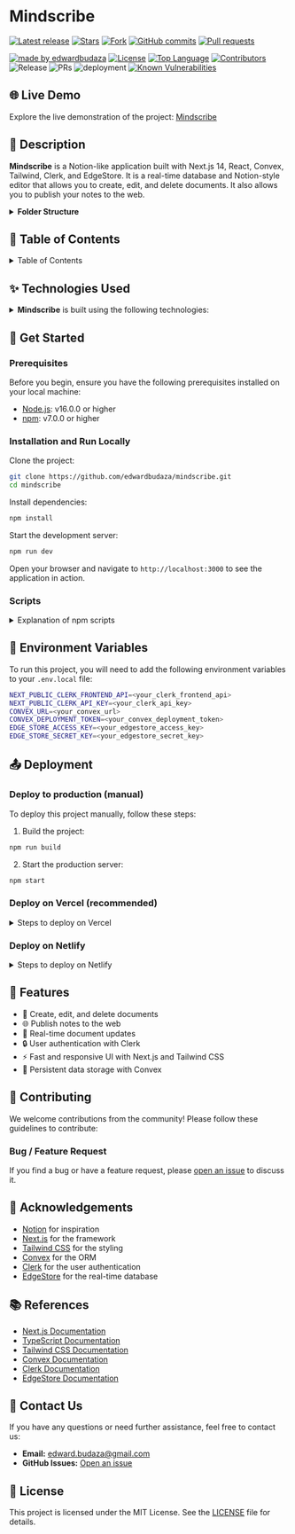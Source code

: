 # Mindscribe

<!-- GitHub badges -->

[![Latest release](https://img.shields.io/github/v/release/edwardbudaza/mindscribe?label=Latest%20release&style=social)](https://github.com/edwardbudaza/mindscribe/releases/tag/v0.1.0)
[![Stars](https://img.shields.io/github/stars/edwardbudaza/mindscribe?style=social)](https://github.com/edwardbudaza/mindscribe/stargazers)
[![Fork](https://img.shields.io/github/forks/edwardbudaza/mindscribe?style=social)](https://github.com/edwardbudaza/mindscribe/forks)
[![GitHub commits](https://img.shields.io/github/commit-activity/t/edwardbudaza/mindscribe?style=social&logo=github)](https://github.com/edwardbudaza/mindscribe/commits)
[![Pull requests](https://img.shields.io/github/issues-pr/edwardbudaza/mindscribe?style=social&logo=github)](https://github.com/edwardbudaza/mindscribe/pulls)

[![made by edwardbudaza](https://custom-icon-badges.demolab.com/badge/made%20by%20-edwardbudaza-556bf2?logo=github&logoColor=white&labelColor=101827)](https://github.com/edwardbudaza)
[![License](https://img.shields.io/github/license/edwardbudaza/mindscribe?color=dddddd&labelColor=000000)](https://github.com/edwardbudaza/mindscribe/blob/main/LICENSE)
[![Top Language](https://img.shields.io/github/languages/top/edwardbudaza/mindscribe?logo=github&logoColor=%23007ACC&label=TypeScript)](https://www.typescriptlang.org/)
[![Contributors](https://img.shields.io/github/contributors/edwardbudaza/mindscribe?style=flat&color=orange&label=Contributors)](https://github.com/edwardbudaza/mindscribe/graphs/contributors)
![Release](https://img.shields.io/github/release/edwardbudaza/mindscribe.svg)
![PRs](https://img.shields.io/badge/PRs-welcome-ff69b4.svg?style=shields)
![deployment](https://img.shields.io/github/deployments/edwardbudaza/mindscribe/Production?logo=vercel&label=Website)
[![Known Vulnerabilities](https://snyk.io/test/github/edwardbudaza/mindscribe/badge.svg)](https://snyk.io/test/github/edwardbudaza/mindscribe)

## 🌐 Live Demo

Explore the live demonstration of the project: [Mindscribe](https://mindscribe-prod.vercel.app/)

## 📝 Description

**Mindscribe** is a Notion-like application built with Next.js 14, React, Convex, Tailwind, Clerk, and EdgeStore. It is a real-time database and Notion-style editor that allows you to create, edit, and delete documents. It also allows you to publish your notes to the web.

<details><summary><b>Folder Structure</b></summary>

```bash
mindscribe/
├── app/
│   ├── (main)/
│   │   ├── (routes)/
│   │   └── documents/
│   │       ├── page.tsx
│   │       └── [documentId]/
│   │           └── page.tsx
│   ├── _components/
│   │   ├── banner.tsx
│   │   ├── document-list.tsx
│   │   ├── item.tsx
│   │   ├── menu.tsx
│   │   ├── navbar.tsx
│   │   ├── navigation.tsx
│   │   ├── publish.tsx
│   │   ├── title.tsx
│   │   ├── trash-box.tsx
│   │   └── user-item.tsx
│   └── layout.tsx
├── (marketing)/
│   ├── _components/
│   │   ├── footer.tsx
│   │   ├── heading.tsx
│   │   ├── heroes.tsx
│   │   ├── logo.tsx
│   │   └── navbar.tsx
│   ├── layout.tsx
│   └── page.tsx
├── (public)/
│   ├── (routes)/
│   │   └── preview/
│   │       └── [documentId]/
│   │           └── page.tsx
│   ├── layout.tsx
├── api/
│   └── edgestore/
│       └── [...edgestore]/
│           └── route.ts
├── favicon.ico
├── globals.css
├── error.tsx
├── not-found.tsx
├── layout.tsx
├── components/
│   ├── modals/
│   │   ├── confirm-modal.tsx
│   │   ├── cover-image-modal.tsx
│   │   └── settings-modal.tsx
│   ├── providers/
│   │   ├── convex-provider.tsx
│   │   ├── modal-provider.tsx
│   │   └── theme-provider.tsx
│   ├── cover.tsx
│   ├── editor.tsx
│   ├── icon-picker.tsx
│   ├── mode-toggle.tsx
│   ├── search-command.tsx
│   ├── single-image-dropzone.tsx
│   ├── spinner.tsx
│   ├── toolbar.tsx
│   └── ui/ (generated by shadcn-ui)
│       ├── alert-dialog.tsx
│       ├── avatar.tsx
│       ├── button.tsx
│       ├── command.tsx
│       ├── dialog.tsx
│       ├── dropdown-menu.tsx
│       ├── input.tsx
│       ├── label.tsx
│       ├── popover.tsx
│       └── skeleton.tsx
├── convex/
│   ├── generated/ (generated by convex)
│   ├── auth.config.js
│   ├── documents.ts
│   ├── schema.ts
│   └── tsconfig.json
├── hooks/
│   ├── use-cover-image.ts
│   ├── use-origin.ts
│   ├── use-scroll-top.ts
│   ├── use-search.ts
│   └── use-settings.ts
├── lib/
│   ├── edgestore.ts
│   └── utils.ts
├── public/
│   ├── documents-dark.png
│   ├── documents.png
│   ├── empty-dark.png
│	├── empty.png
│	├── error-dark.png
│	├── error.png
│	├── logo-dark.svg
│	├── logo.svg
│	├── next.svg
│	├── reading-dark.png
│   ├── reading.png
│   └── vercel.svg
├── .eslintrc.json
├── .gitignore
├── README.md
├── components.json
├── next.config.mjs
├── package.json
├── postcss.config.js
├── tailwind.config.ts
└── tsconfig.ts
```

</details>

## 📖 Table of Contents

<details><summary>Table of Contents</summary>

- [Live Demo](#-live-demo)
- [Description](#-description)
- [Technologies Used](#-technologies-used)
- [Get Started](#-get-started)
  - [Prerequisites](#-prerequisites)
  - [Installation and Run Locally](#-installation-and-run-locally)
  - [Scripts](#-scripts)
- [Environment Variables](#-environment-variables)
- [Deployment](#-deployment)
  - [Deploy to production (manual)](#-deploy-to-production-manual)
  - [Deploy on Vercel (recommended)](#-deploy-on-vercel-recommended)
  - [Deploy on Netlify](#-deploy-on-netlify)
- [Features](#-features)
- [Contributing](#-contributing)
  - [Bug / Feature Request](#-bug--feature-request)
- [Acknowledgements](#-acknowledgements)
- [References](#-references)
- [Contact Us](#-contact-us)
- [License](#-license)

</details>

## ✨ Technologies Used

<details><summary><b>Mindscribe</b> is built using the following technologies:</summary>

- [TypeScript](https://www.typescriptlang.org/): TypeScript is a typed superset of JavaScript that compiles to plain JavaScript.
- [Next.js](https://nextjs.org/): Next.js is a React framework for building server-side rendered and statically generated web applications.
- [Tailwind CSS](https://tailwindcss.com/): Tailwind CSS is a utility-first CSS framework for rapidly building custom user interfaces.
- [Convex](https://convex.dev/): Convex is a TypeScript-first ORM for Node.js and the browser.
- [Clerk](https://clerk.dev/): Clerk is a developer-first identity and user management service

.
- [EdgeStore](https://edgestore.dev/): EdgeStore is a real-time, serverless database for modern web applications.
- [Vercel](https://vercel.com/): Vercel is a cloud platform for static sites and serverless functions.

</details>

## 🚀 Get Started

### Prerequisites

Before you begin, ensure you have the following prerequisites installed on your local machine:

- [Node.js](https://nodejs.org/): v16.0.0 or higher
- [npm](https://www.npmjs.com/): v7.0.0 or higher

### Installation and Run Locally

Clone the project:

```bash
git clone https://github.com/edwardbudaza/mindscribe.git
cd mindscribe
```

Install dependencies:

```bash
npm install
```

Start the development server:

```bash
npm run dev
```

Open your browser and navigate to `http://localhost:3000` to see the application in action.

### Scripts

<details><summary>Explanation of npm scripts</summary>

```json
"scripts": {
    "dev": "next dev",
    "build": "next build",
    "start": "next start",
    "lint": "eslint . --ext .js,.jsx,.ts,.tsx",
    "format": "prettier --write .",
    "test": "jest"
}
```

- `dev`: Starts the development server.
- `build`: Creates an optimized production build.
- `start`: Starts the application in production mode.
- `lint`: Runs ESLint to find and fix problems in your code.
- `format`: Runs Prettier to format your code.
- `test`: Runs Jest to execute unit tests.

</details>

## 🔑 Environment Variables

To run this project, you will need to add the following environment variables to your `.env.local` file:

```bash
NEXT_PUBLIC_CLERK_FRONTEND_API=<your_clerk_frontend_api>
NEXT_PUBLIC_CLERK_API_KEY=<your_clerk_api_key>
CONVEX_URL=<your_convex_url>
CONVEX_DEPLOYMENT_TOKEN=<your_convex_deployment_token>
EDGE_STORE_ACCESS_KEY=<your_edgestore_access_key>
EDGE_STORE_SECRET_KEY=<your_edgestore_secret_key>
```

## 📤 Deployment

### Deploy to production (manual)

To deploy this project manually, follow these steps:

1. Build the project:

```bash
npm run build
```

2. Start the production server:

```bash
npm start
```

### Deploy on Vercel (recommended)

<details><summary>Steps to deploy on Vercel</summary>

1. Sign in to [Vercel](https://vercel.com/) or create an account.
2. Fork the repository to your GitHub account.
3. Import the repository to Vercel.
4. Configure the environment variables in the Vercel dashboard.
5. Deploy the project.

</details>

### Deploy on Netlify

<details><summary>Steps to deploy on Netlify</summary>

1. Sign in to [Netlify](https://www.netlify.com/) or create an account.
2. Fork the repository to your GitHub account.
3. Import the repository to Netlify.
4. Configure the environment variables in the Netlify dashboard.
5. Deploy the project.

</details>

## 🌟 Features

- 📝 Create, edit, and delete documents
- 🌐 Publish notes to the web
- 📄 Real-time document updates
- 🔒 User authentication with Clerk
- ⚡️ Fast and responsive UI with Next.js and Tailwind CSS
- 💾 Persistent data storage with Convex

## 🤝 Contributing

We welcome contributions from the community! Please follow these guidelines to contribute:

### Bug / Feature Request

If you find a bug or have a feature request, please [open an issue](https://github.com/edwardbudaza/mindscribe/issues) to discuss it.

## 🙏 Acknowledgements

- [Notion](https://www.notion.so/) for inspiration
- [Next.js](https://nextjs.org/) for the framework
- [Tailwind CSS](https://tailwindcss.com/) for the styling
- [Convex](https://convex.dev/) for the ORM
- [Clerk](https://clerk.dev/) for the user authentication
- [EdgeStore](https://edgestore.dev/) for the real-time database

## 📚 References

- [Next.js Documentation](https://nextjs.org/docs)
- [TypeScript Documentation](https://www.typescriptlang.org/docs/)
- [Tailwind CSS Documentation](https://tailwindcss.com/docs)
- [Convex Documentation](https://convex.dev/docs)
- [Clerk Documentation](https://clerk.dev/docs)
- [EdgeStore Documentation](https://edgestore.dev/docs)

## 📧 Contact Us

If you have any questions or need further assistance, feel free to contact us:

- **Email:** edward.budaza@gmail.com
- **GitHub Issues:** [Open an issue](https://github.com/edwardbudaza/mindscribe/issues)

## 📄 License

This project is licensed under the MIT License. See the [LICENSE](LICENSE) file for details.
